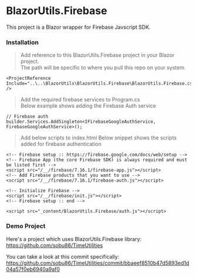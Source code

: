 # BlazorUtils.Firebase

This project is a Blazor wrapper for Firebase Javscript SDK.

### Installation
> Add reference to this BlazorUtils.Firebase project in your Blazor project.<br>
> The path will be specific to where you pull this repo on your system.
```
<ProjectReference Include="..\..\BlazorUtils\BlazorUtils.Firebase\BlazorUtils.Firebase.csproj" />
```

> Add the required firebase services to Program.cs <br>
> Below example shows adding the Firebase Auth service
```
// Firebase auth
builder.Services.AddSingleton<IFirebaseGoogleAuthService, FirebaseGoogleAuthService>();
```

> Add below scripts to index.html
> Below snippet shows the scripts added for firebase authentication 
```
<!-- Firebase setup :: https://firebase.google.com/docs/web/setup -->
<!-- Firebase App (the core Firebase SDK) is always required and must be listed first -->
<script src="/__/firebase/7.16.1/firebase-app.js"></script>
<!-- Add Firebase products that you want to use -->
<script src="/__/firebase/7.16.1/firebase-auth.js"></script>

<!-- Initialize Firebase -->
<script src="/__/firebase/init.js"></script>
<!-- Firebase setup :: end -->

<script src="_content/BlazorUtils.Firebase/auth.js"></script>
```

### Demo Project
Here's a project which uses BlazorUtils.Firebase library:<br>
https://github.com/sobu86/TimeUtilities

You can take a look at this commit specifically:<br>
https://github.com/sobu86/TimeUtilities/commit/bbaeef8510b47d5893ed1d04a57f0eb6940a9af0
